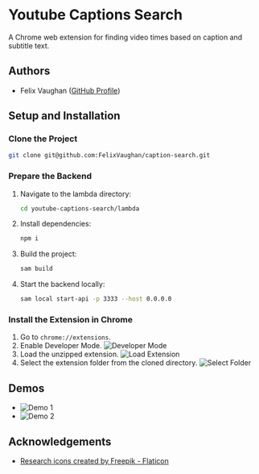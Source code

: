 
# Youtube Captions Search

A Chrome web extension for finding video times based on caption and subtitle text.

## Authors
- Felix Vaughan ([GitHub Profile](https://github.com/FelixVaughan/))

## Setup and Installation

### Clone the Project
```bash
git clone git@github.com:FelixVaughan/caption-search.git
```

### Prepare the Backend
1. Navigate to the lambda directory:
   ```bash
   cd youtube-captions-search/lambda
   ```
2. Install dependencies:
   ```bash
   npm i
   ```
3. Build the project:
   ```bash
   sam build
   ```
4. Start the backend locally:
   ```bash
   sam local start-api -p 3333 --host 0.0.0.0
   ```

### Install the Extension in Chrome
1. Go to `chrome://extensions`.
2. Enable Developer Mode. 
   ![Developer Mode](https://cdnblog.webkul.com/blog/wp-content/uploads/2019/07/15065714/3-2.png)
3. Load the unzipped extension.
   ![Load Extension](https://cdnblog.webkul.com/blog/wp-content/uploads/2019/07/15065849/4-3.png)
4. Select the extension folder from the cloned directory.
   ![Select Folder](https://github.com/FelixVaughan/caption-search/assets/17572046/5e3f34c7-79af-4f9f-8720-0673f28dcc01)

## Demos
- ![Demo 1](https://github.com/FelixVaughan/caption-search/assets/17572046/d241afca-4eb9-4e80-b2af-2ed75a56c3c6)
- ![Demo 2](https://github.com/FelixVaughan/caption-search/assets/17572046/404e7070-ee48-458c-b7c4-b2868a60ffb0)

## Acknowledgements
- [Research icons created by Freepik - Flaticon](https://www.flaticon.com/free-icons/research)
